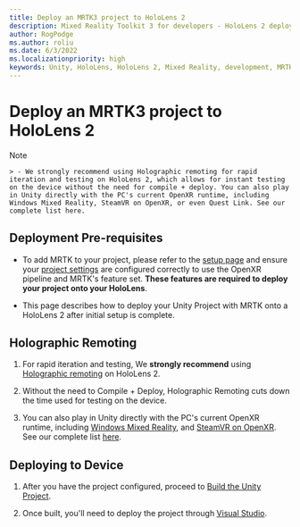 ```yaml
---
title: Deploy an MRTK3 project to HoloLens 2
description: Mixed Reality Toolkit 3 for developers - HoloLens 2 deployment.
author: RogPodge
ms.author: roliu
ms.date: 6/3/2022
ms.localizationpriority: high
keywords: Unity, HoloLens, HoloLens 2, Mixed Reality, development, MRTK3, HoloLens, Deployment
---
```


# Deploy an MRTK3 project to HoloLens 2
> [!NOTE]
    > - We strongly recommend using Holographic remoting for rapid iteration and testing on HoloLens 2, which allows for instant testing on the device without the need for compile + deploy. You can also play in Unity directly with the PC's current OpenXR runtime, including Windows Mixed Reality, SteamVR on OpenXR, or even Quest Link. See our complete list here.

## Deployment Pre-requisites

- To add MRTK to your project, please refer to the [setup page](../setup.md) and ensure your [project settings](../setup.md#5-configure-openxr-related-settings) are configured correctly to use the OpenXR pipeline and MRTK's feature set. **These features are required to deploy your project onto your HoloLens**.

- This page describes how to deploy your Unity Project with MRTK onto a HoloLens 2 after initial setup is complete.

## Holographic Remoting

1. For rapid iteration and testing, We **strongly recommend** using [Holographic remoting](/windows/mixed-reality/develop/unity/preview-and-debug-your-app) on HoloLens 2.

2. Without the need to Compile + Deploy, Holographic Remoting cuts down the time used for testing on the device.

3. You can also play in Unity directly with the PC's current OpenXR runtime, including [Windows Mixed Reality](https://www.microsoft.com/p/openxr-tools-for-windows-mixed-reality/9n5cvvl23qbt), and [SteamVR on OpenXR](https://www.steamvr.com/). See our complete list [here](../debugging-and-testing.md).

## Deploying to Device

1. After you have the project configured, proceed to [Build the Unity Project](/windows/mixed-reality/develop/unity/build-and-deploy-to-hololens#build-the-unity-project).

1. Once built, you'll need to deploy the project through [Visual Studio](/windows/mixed-reality/develop/advanced-concepts/using-visual-studio?tabs=hl2).
